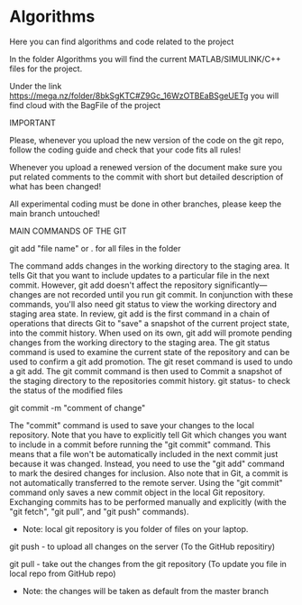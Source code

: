 # Algorithms
Here you can find algorithms and code related to the project

In the folder Algorithms you will find the current MATLAB/SIMULINK/C++ files for the project.

Under the link https://mega.nz/folder/8bkSgKTC#Z9Gc_16WzOTBEaBSgeUETg you will find cloud with the BagFile of the project


IMPORTANT

Please, whenever you upload the new version of the code on the git repo, follow the coding guide and check that your code fits all rules!

Whenever you upload a renewed version of the document make sure you put related comments to the commit with short but detailed description of what has been changed!

All experimental coding must be done in other branches, please keep the main branch untouched!



MAIN COMMANDS OF THE GIT 

git add "file name" or . for all files in the folder

The command adds changes in the working directory to the staging area. It tells Git that you want to include updates to a particular file in the next commit. However, git add doesn't affect the repository significantly—changes are not recorded until you run git commit.
In conjunction with these commands, you'll also need git status to view the working directory and staging area state.
In review, git add is the first command in a chain of operations that directs Git to "save" a snapshot of the current project state, into the commit history. When used on its own, git add will promote pending changes from the working directory to the staging area.
The git status command is used to examine the current state of the repository and can be used to confirm a git add promotion.
The git reset command is used to undo a git add.
The git commit command is then used to Commit a snapshot of the staging directory to the repositories commit history.
git status- to check the status of the modified files


git commit -m "comment of change"

The "commit" command is used to save your changes to the local repository.
Note that you have to explicitly tell Git which changes you want to include in a commit before running the "git commit" command.
This means that a file won't be automatically included in the next commit just because it was changed.
Instead, you need to use the "git add" command to mark the desired changes for inclusion.
Also note that in Git, a commit is not automatically transferred to the remote server.
Using the "git commit" command only saves a new commit object in the local Git repository.
Exchanging commits has to be performed manually and explicitly (with the "git fetch", "git pull", and "git push" commands).
* Note: local git repository is you folder of files on your laptop.


git push - to upload all changes on the server (To the GitHub repositiry)

git pull - take out the changes from the git repository (To update you file in local repo from GitHub repo)
* Note: the changes will be taken as default from the master branch



